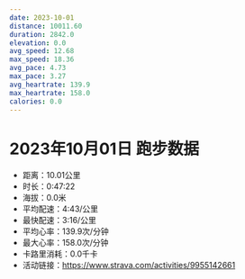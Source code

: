 ```yaml
---
date: 2023-10-01
distance: 10011.60
duration: 2842.0
elevation: 0.0
avg_speed: 12.68
max_speed: 18.36
avg_pace: 4.73
max_pace: 3.27
avg_heartrate: 139.9
max_heartrate: 158.0
calories: 0.0
---
```


# 2023年10月01日 跑步数据

- 距离：10.01公里
- 时长：0:47:22
- 海拔：0.0米
- 平均配速：4:43/公里
- 最快配速：3:16/公里
- 平均心率：139.9次/分钟
- 最大心率：158.0次/分钟
- 卡路里消耗：0.0千卡
- 活动链接：https://www.strava.com/activities/9955142661
